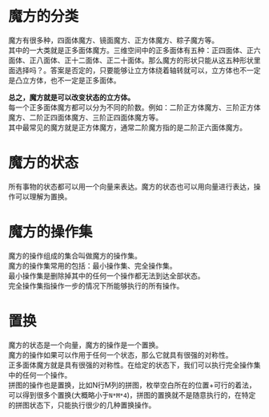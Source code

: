 # 魔方的分类
魔方有很多种，四面体魔方、镜面魔方、正方体魔方、粽子魔方等。  
其中的一大类就是正多面体魔方。三维空间中的正多面体有五种：正四面体、正六面体、正八面体、正十二面体、正二十面体。那么魔方的形状只能从这五种形状里面选择吗？。答案是否定的，只要能够让立方体绕着轴转就可以，立方体也不一定是凸立方体，也不一定是正多面体。

**总之，魔方就是可以改变状态的立方体。**      
每一个正多面体魔方都可以分为不同的阶数。例如：二阶正方体魔方、三阶正方体魔方、二阶正四面体魔方、三阶正四面体魔方等。    
其中最常见的魔方就是正方体魔方，通常二阶魔方指的是二阶正六面体魔方。

# 魔方的状态
所有事物的状态都可以用一个向量来表达。魔方的状态也可以用向量进行表达，操作可以理解为置换。    
# 魔方的操作集
魔方的操作组成的集合叫做魔方的操作集。  
魔方的操作集常用的包括：最小操作集、完全操作集。  
最小操作集是删除掉其中的任何一个操作都无法到达全部状态。  
完全操作集指操作一步的情况下所能够执行的所有操作。  

# 置换
魔方的状态是一个向量，魔方的操作是一个置换。  
魔方的操作如果可以作用于任何一个状态，那么它就具有很强的对称性。  
正多面体魔方就是具有很强的对称性。在给定的状态下，我们可以执行完全操作集中的任何一个操作。  
拼图的操作也是置换，比如N行M列的拼图，枚举空白所在的位置+可行的着法，可以得到很多个置换(大概略小于`N*M*4`)，拼图的置换就不是随意执行的，在特定的拼图状态下，只能执行很少的几种置换操作。  